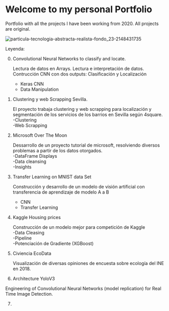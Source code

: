 
# Welcome to my personal Portfolio
Portfolio with all the projects I have been working from 2020.
All projects are original.

![particula-tecnologia-abstracta-realista-fondo_23-2148431735](https://user-images.githubusercontent.com/76842771/119463671-4353f900-bd42-11eb-98c1-bbd949a30630.jpg)

Leyenda:

0. Convolutional Neural Networks to classify and locate.

   Lectura de datos en Arrays. Lectura e interpretación de datos. Contrucción CNN con dos outputs: Clasificación y Localización
   - Keras CNN
   - Data Manipulation

1. Clustering y web Scrapping Sevilla.

   El proyecto trabaja clustering y web scrapping para localización y segmentación de los servicios de los barrios en Sevilla según 4square. \
   -Clustering \
   -Web Scrapping 

2. Microsoft Over The Moon
   
   Dessarrollo de un proyecto tutorial de microsoft, resolviendo diversos problemas a partir de los datos otorgados. \
   -DataFrame Displays\
   -Data cleansing\
   -Insights

 
3. Transfer Learning on MNIST data Set

   Construcción y desarrollo de un modelo de visión artificial con transferencia de aprendizaje de modelo A a B
   - CNN
   - Transfer Learning
 

4. Kaggle Housing prices
 
   Construcción de un modelo mejor para competición de Kaggle\
   -Data Cleasing\
   -Pipeline\
   -Potenciación de Gradiente (XGBoost)
 
5. Civiencia EcoData

   Visualización de diversas opiniones de encuesta sobre ecología del INE en 2018.
 

 6. Architecture YoloV3

   Engineering of Convolutional Neural Networks (model replication) for Real Time Image Detection.
   
 7.  
